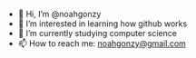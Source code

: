 - 👋 Hi, I’m @noahgonzy
- 👀 I’m interested in learning how github works
- 🌱 I’m currently studying computer science
- 📫 How to reach me: noahgonzy@gmail.com
